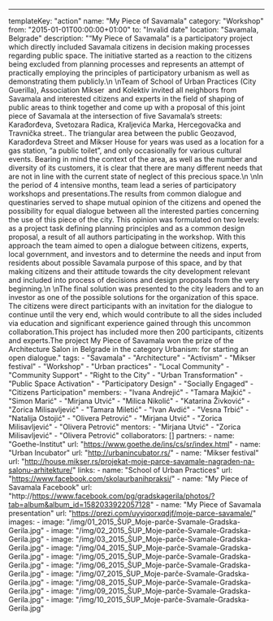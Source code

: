 ---
  templateKey: "action"
  name: "My Piece of Savamala"
  category: "Workshop"
  from: "2015-01-01T00:00:00+01:00"
  to: "Invalid date"
  location: "Savamala, Belgrade"
  description: "“My Piece of Savamala” is a participatory project which directly included Savamala citizens in decision making processes regarding public space. The initiative started as a reaction to the citizens being excluded from planning processes and represents an attempt of practically employing the principles of participatory urbanism as well as demonstrating them publicly.\n \nTeam of School of Urban Practices (City Guerilla), Association Mikser  and Kolektiv invited all neighbors from Savamala and interested citizens and experts in the field of shaping of public areas to think together and come up with a proposal of this joint piece of Savamala at the intersection of five Savamala’s streets: Karađorđeva, Svetozara Radica, Kraljevića Marka, Hercegovačka and Travnička street.. The triangular area between the public Geozavod, Karađorđeva Street and Mikser House for years was used as a location for a gas station, “a public toilet”, and only occasionally for various cultural events. Bearing in mind the context of the area, as well as the number and diversity of its customers, it is clear that there are many different needs that are not in line with the current state of neglect of this precious space.\n \nIn the period of 4 intensive months, team lead a series of participatory workshops and presentations.The results from common dialogue and questinaries served to shape mutual opinion of the citizens and opened the possibility for equal dialogue between all the interested parties concerning the use of this piece of the city. This opinion was formulated on two levels: as a project task defining planning principles and as a common design proposal, a result of all authors participating in the workshop. With this approach the team aimed to open a dialogue between citizens, experts, local government, and investors and to determine the needs and input from residents about possible Savamala purpose of this space, and by that making citizens and their attitude towards the city development relevant and included into process of decisions and design proposals from the very beginning.\n \nThe final solution was presented to the city leaders and to an investor as one of the possible solutions for the organization of this space. The citizens were direct participants with an invitation for the dialogue to continue until the very end, which would contribute to all the sides included via education and significant experience gained through this uncommon collaboration.This project has included more then 200 participants, citizents and experts.The project My Piece of Savamala won the prize of the Architecture Salon in Belgrade in the category Urbanism: for starting an open dialogue."
  tags: 
    - "Savamala"
    - "Architecture"
    - "Activism"
    - "Mikser festival"
    - "Workshop"
    - "Urban practices"
    - "Local Community"
    - "Community Support"
    - "Right to the City"
    - "Urban Transformation"
    - "Public Space Activation"
    - "Participatory Design"
    - "Socially Engaged"
    - "Citizens Participation"
  members: 
    - "Ivana Andrejić"
    - "Tamara Majkić"
    - "Simon Marić"
    - "Mirjana Utvić"
    - "Milica Nikolić"
    - "Katarina Živković"
    - "Zorica Milisavljević"
    - "Tamara Miletić"
    - "Ivan Avdić"
    - "Vesna Trbić"
    - "Natalija Ostojić"
    - "Olivera Petrović"
    - "Mirjana Utvić"
    - "Zorica Milisavljević"
    - "Olivera Petrović"
  mentors: 
    - "Mirjana Utvić"
    - "Zorica Milisavljević"
    - "Olivera Petrović"
  collaborators: []
  partners: 
    - 
      name: "Goethe-Institut"
      url: "https://www.goethe.de/ins/cs/sr/index.html"
    - 
      name: "Urban Incubator"
      url: "http://urbanincubator.rs/"
    - 
      name: "​Mikser festival"
      url: "http://house.mikser.rs/projekat-moje-parce-savamale-nagraden-na-salonu-arhitekture/"
  links: 
    - 
      name: "School of Urban Practices"
      url: "https://www.facebook.com/skolaurbanihpraksi/"
    - 
      name: "My Piece of Savamala Facebook"
      url: "http://https://www.facebook.com/pg/gradskagerila/photos/?tab=album&album_id=1582033922057128"
    - 
      name: "My Piece of Savamala presentation"
      url: "https://prezi.com/uyyiqorxqdjf/moje-parce-savamale/"
  images: 
    - 
      image: "/img/01_2015_ŠUP_Moje-parče-Svamale-Gradska-Gerila.jpg"
    - 
      image: "/img/02_2015_ŠUP_Moje-parče-Svamale-Gradska-Gerila.jpg"
    - 
      image: "/img/03_2015_ŠUP_Moje-parče-Svamale-Gradska-Gerila.jpg"
    - 
      image: "/img/04_2015_ŠUP_Moje-parče-Svamale-Gradska-Gerila.jpg"
    - 
      image: "/img/05_2015_ŠUP_Moje-parče-Svamale-Gradska-Gerila.jpg"
    - 
      image: "/img/06_2015_ŠUP_Moje-parče-Svamale-Gradska-Gerila.jpg"
    - 
      image: "/img/07_2015_ŠUP_Moje-parče-Svamale-Gradska-Gerila.jpg"
    - 
      image: "/img/08_2015_ŠUP_Moje-parče-Svamale-Gradska-Gerila.jpg"
    - 
      image: "/img/09_2015_ŠUP_Moje-parče-Svamale-Gradska-Gerila.jpg"
    - 
      image: "/img/10_2015_ŠUP_Moje-parče-Svamale-Gradska-Gerila.jpg"
